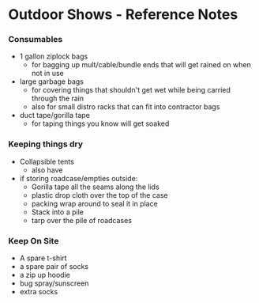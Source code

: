 # Outdoor Shows - Reference Notes

### Consumables
* 1 gallon ziplock bags
    * for bagging up mult/cable/bundle ends that will get rained on when not in use
* large garbage bags
    * for covering things that shouldn't get wet while being carried through the rain
    * also for small distro racks that can fit into contractor bags
* duct tape/gorilla tape
    * for taping things you know will get soaked

### Keeping things dry
* Collapsible tents
    * also have 
* if storing roadcase/empties outside:
    * Gorilla tape all the seams along the lids
    * plastic drop cloth over the top of the case
    * packing wrap around to seal it in place
    * Stack into a pile
    * tarp over the pile of roadcases

### Keep On Site
* A spare t-shirt
* a spare pair of socks
* a zip up hoodie
* bug spray/sunscreen
* extra socks

